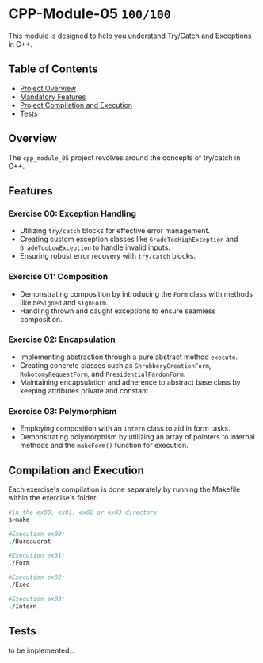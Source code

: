 # CPP-Module-05 `100/100`
This module is designed to help you understand Try/Catch and Exceptions in C++.

<!--
<p align="center">
  <img src="https://github.com/pin3dev/42_Push_Swap/blob/d3573e4aa7ad62d9e6d1ee2acf2e6da3dbe860b1/%3CTutorial%3EPushSwap/pushswap_vs.gif" width="600" height="375" />
</p>

<p align="center">
  <a href="https://github.com/pin3dev/42_Push_Swap/wiki">🎰---TUTORIAL---🎰</a>
</p> --->


## Table of Contents
- [Project Overview](#overview)
- [Mandatory Features](#features)
- [Project Compilation and Execution](#compilation-and-execution)
- [Tests](#Tests)

## Overview
The `cpp_module_05` project revolves around the concepts of try/catch in C++.

## Features

### Exercise 00: Exception Handling  
* Utilizing `try/catch` blocks for effective error management.  
* Creating custom exception classes like `GradeTooHighException` and `GradeTooLowException` to handle invalid inputs.  
* Ensuring robust error recovery with `try/catch` blocks.

### Exercise 01: Composition
* Demonstrating composition by introducing the `Form` class with methods like `beSigned` and `signForm`. 
* Handling thrown and caught exceptions to ensure seamless composition.

### Exercise 02: Encapsulation
* Implementing abstraction through a pure abstract method `execute`.
* Creating concrete classes such as `ShrubberyCreationForm`, `RobotomyRequestForm`, and `PresidentialPardonForm`.
* Maintaining encapsulation and adherence to abstract base class by keeping attributes private and constant.

### Exercise 03: Polymorphism
* Employing composition with an `Intern` class to aid in form tasks.
* Demonstrating polymorphism by utilizing an array of pointers to internal methods and the `makeForm()` function for execution.  

## Compilation and Execution
Each exercise's compilation is done separately by running the Makefile within the exercise's folder.  
```bash
#in the ex00, ex01, ex02 or ex03 directory
$>make

#Execution ex00:
./Bureaucrat

#Execution ex01:
./Form

#Execution ex02:
./Exec

#Execution ex03:
./Intern
```

## Tests
to be implemented...  
<!--
```c
//Changes to be applied to the main function of the exercises 

//Execution ex00:
    //to test Default Constructors
int main()
{
  Animal;
  Dog;
  Cat;
  WrongAnimal;
  WrongCat;

  (void)Animal;
  (void)Dog;
  (void)Cat;
  (void)WrongAnimal;
  (void)WrongCat;

}
    //to test Polymorphism
int main()
{
  Animal *anyAnimal;
  anyAnimal = new Dog();
  std::cout << anyAnimal ->getType() << " ";
  anyAnimal ->makeSound();

  Animal *anotherAnimal;
  anyAnimal = new Cat();
  std::cout << anotherAnimal ->getType() << " ";
  anotherAnimal ->makeSound();

  delete anyAnimal;
  delete anotherAnimal;
}

    //to test wrong classes
int main()
{
  Animal *anyAnimal;
  anyAnimal = new Dog;
  std::cout << anyAnimal ->getType() << " ";
  anyAnimal ->makeSound();

  Animal *anotherAnimal;
  anyAnimal = new Cat;
  std::cout << anotherAnimal ->getType() << " ";
  anotherAnimal ->makeSound();

  delete anyAnimal;
  delete anotherAnimal;
}

//Execution ex01:


//Execution ex02:

//Execution ex03:

```
--->
